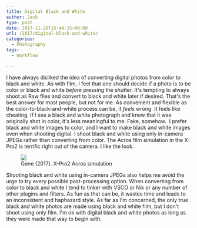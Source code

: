 ```yaml
---
title: Digital Black and White
author: Jack
type: post
date: 2017-11-26T15:44:15+00:00
url: /2017/digital-black-and-white/
categories:
  - Photography
tags:
  - Workflow

---
```

 I have always disliked the idea of converting digital photos from color to black and white. As with film, I feel that one should decide if a photo is to be color or black and white _before_ pressing the shutter. It's tempting to always shoot as Raw files and convert to black and white later if desired. That's the best answer for most people, but not for me. As convenient and flexible as the color-to-black-and-white process can be, it _feels_ wrong. It feels like cheating. If I see a black and white photograph and know that it was originally shot in color, it's less meaningful to me. Fake, somehow.  I prefer black and white images to color, and I want to make black and white images even when shooting digital. I shoot black and white using only in-camera JPEGs rather than converting from color. The Acros film simulation in the X-Pro2 is terrific right out of the camera. I like the look. <figure class="wp-block-image">
    ![][1] <figcaption>Gene (2017). X-Pro2 Acros simulation</figcaption> </figure> Shooting black and white using in-camera JPEGs also helps me avoid the urge to try every possible post-processing option. When converting from color to black and white I tend to tinker with VSCO or Nik or any number of other plugins and filters. As fun as that can be, it wastes time and leads to an inconsistent and haphazard style. As far as I'm concerned, the only true black and white photos are made using black and white film, but I don't shoot using only film. I'm ok with digital black and white photos as long as they were made that way to begin with.

 [1]: https://jack.baty.net/wp-content/uploads/2017/11/20171123-Gene-reviewing-his-23andMe-results.jpg
